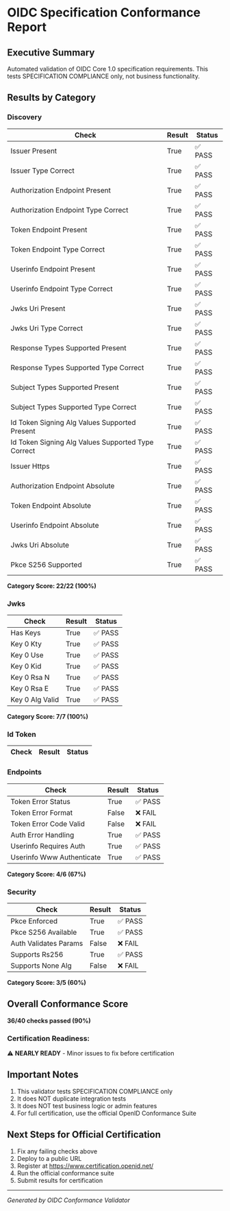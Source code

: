 # OIDC Specification Conformance Report

## Executive Summary
Automated validation of OIDC Core 1.0 specification requirements.
This tests SPECIFICATION COMPLIANCE only, not business functionality.

## Results by Category

### Discovery

| Check | Result | Status |
|-------|--------|--------|
| Issuer Present | True | ✅ PASS |
| Issuer Type Correct | True | ✅ PASS |
| Authorization Endpoint Present | True | ✅ PASS |
| Authorization Endpoint Type Correct | True | ✅ PASS |
| Token Endpoint Present | True | ✅ PASS |
| Token Endpoint Type Correct | True | ✅ PASS |
| Userinfo Endpoint Present | True | ✅ PASS |
| Userinfo Endpoint Type Correct | True | ✅ PASS |
| Jwks Uri Present | True | ✅ PASS |
| Jwks Uri Type Correct | True | ✅ PASS |
| Response Types Supported Present | True | ✅ PASS |
| Response Types Supported Type Correct | True | ✅ PASS |
| Subject Types Supported Present | True | ✅ PASS |
| Subject Types Supported Type Correct | True | ✅ PASS |
| Id Token Signing Alg Values Supported Present | True | ✅ PASS |
| Id Token Signing Alg Values Supported Type Correct | True | ✅ PASS |
| Issuer Https | True | ✅ PASS |
| Authorization Endpoint Absolute | True | ✅ PASS |
| Token Endpoint Absolute | True | ✅ PASS |
| Userinfo Endpoint Absolute | True | ✅ PASS |
| Jwks Uri Absolute | True | ✅ PASS |
| Pkce S256 Supported | True | ✅ PASS |

**Category Score: 22/22 (100%)**

### Jwks

| Check | Result | Status |
|-------|--------|--------|
| Has Keys | True | ✅ PASS |
| Key 0 Kty | True | ✅ PASS |
| Key 0 Use | True | ✅ PASS |
| Key 0 Kid | True | ✅ PASS |
| Key 0 Rsa N | True | ✅ PASS |
| Key 0 Rsa E | True | ✅ PASS |
| Key 0 Alg Valid | True | ✅ PASS |

**Category Score: 7/7 (100%)**

### Id Token

| Check | Result | Status |
|-------|--------|--------|
### Endpoints

| Check | Result | Status |
|-------|--------|--------|
| Token Error Status | True | ✅ PASS |
| Token Error Format | False | ❌ FAIL |
| Token Error Code Valid | False | ❌ FAIL |
| Auth Error Handling | True | ✅ PASS |
| Userinfo Requires Auth | True | ✅ PASS |
| Userinfo Www Authenticate | True | ✅ PASS |

**Category Score: 4/6 (67%)**

### Security

| Check | Result | Status |
|-------|--------|--------|
| Pkce Enforced | True | ✅ PASS |
| Pkce S256 Available | True | ✅ PASS |
| Auth Validates Params | False | ❌ FAIL |
| Supports Rs256 | True | ✅ PASS |
| Supports None Alg | False | ❌ FAIL |

**Category Score: 3/5 (60%)**


## Overall Conformance Score

**36/40 checks passed (90%)**

### Certification Readiness:
⚠️ **NEARLY READY** - Minor issues to fix before certification

## Important Notes

1. This validator tests SPECIFICATION COMPLIANCE only
2. It does NOT duplicate integration tests
3. It does NOT test business logic or admin features
4. For full certification, use the official OpenID Conformance Suite

## Next Steps for Official Certification

1. Fix any failing checks above
2. Deploy to a public URL
3. Register at https://www.certification.openid.net/
4. Run the official conformance suite
5. Submit results for certification

---
*Generated by OIDC Conformance Validator*
